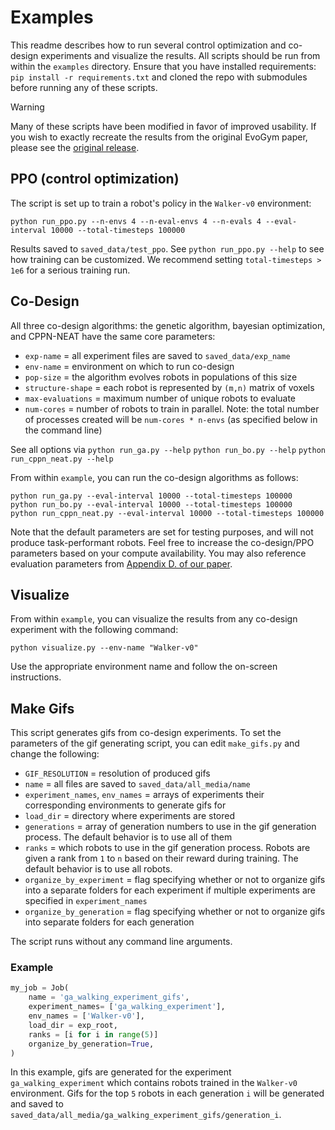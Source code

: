 # Examples

This readme describes how to run several control optimization and co-design experiments and visualize the results. All scripts should be run from within the `examples` directory. Ensure that you have installed requirements: `pip install -r requirements.txt` and cloned the repo with submodules before running any of these scripts.

> [!WARNING]
> Many of these scripts have been modified in favor of improved usability. If you wish to exactly recreate the results from the original EvoGym paper, please see the [original release](https://github.com/EvolutionGym/evogym/releases/tag/1.0.0).

## PPO (control optimization)

The script is set up to train a robot's policy in the `Walker-v0` environment:

```shell
python run_ppo.py --n-envs 4 --n-eval-envs 4 --n-evals 4 --eval-interval 10000 --total-timesteps 100000
```

Results saved to `saved_data/test_ppo`. See `python run_ppo.py --help` to see how training can be customized. We recommend setting `total-timesteps > 1e6` for a serious training run.

## Co-Design

All three co-design algorithms: the genetic algorithm, bayesian optimization, and CPPN-NEAT have the same core parameters:

* `exp-name` = all experiment files are saved to `saved_data/exp_name`
* `env-name` = environment on which to run co-design
* `pop-size` = the algorithm evolves robots in populations of this size
* `structure-shape` = each robot is represented by `(m,n)` matrix of voxels
* `max-evaluations` = maximum number of unique robots to evaluate
* `num-cores` = number of robots to train in parallel. Note: the total number of processes created will be `num-cores * n-envs` (as specified below in the command line)

See all options via 
`python run_ga.py --help`
`python run_bo.py --help`
`python run_cppn_neat.py --help`

From within `example`, you can run the co-design algorithms as follows:

```shell
python run_ga.py --eval-interval 10000 --total-timesteps 100000
python run_bo.py --eval-interval 10000 --total-timesteps 100000
python run_cppn_neat.py --eval-interval 10000 --total-timesteps 100000
```

Note that the default parameters are set for testing purposes, and will not produce task-performant robots. Feel free to increase the co-design/PPO parameters based on your compute availability. You may also reference evaluation parameters from [Appendix D. of our paper](https://arxiv.org/pdf/2201.09863).

## Visualize

From within `example`, you can visualize the results from any co-design experiment with the following command:

```shell
python visualize.py --env-name "Walker-v0"
```

Use the appropriate environment name and follow the on-screen instructions.

## Make Gifs

This script generates gifs from co-design experiments. To set the parameters of the gif generating script, you can edit `make_gifs.py` and change the following:

* `GIF_RESOLUTION` = resolution of produced gifs
* `name` = all files are saved to `saved_data/all_media/name`
* `experiment_names`, `env_names` = arrays of experiments their corresponding environments to generate gifs for
* `load_dir` = directory where experiments are stored
* `generations` = array of generation numbers to use in the gif generation process. The default behavior is to use all of them
* `ranks` = which robots to use in the gif generation process. Robots are given a rank from `1` to `n` based on their reward during training. The default behavior is to use all robots.
* `organize_by_experiment` = flag specifying whether or not to organize gifs into a separate folders for each experiment if multiple experiments are specified in `experiment_names`
* `organize_by_generation` = flag specifying whether or not to organize gifs into separate folders for each generation

The script runs without any command line arguments.

### Example

```python
my_job = Job(
    name = 'ga_walking_experiment_gifs',
    experiment_names= ['ga_walking_experiment'],
    env_names = ['Walker-v0'],
    load_dir = exp_root,
    ranks = [i for i in range(5)]
    organize_by_generation=True,
)
```

In this example, gifs are generated for the experiment `ga_walking_experiment` which contains robots trained in the `Walker-v0` environment. Gifs for the top `5` robots in each generation `i` will be generated and saved to `saved_data/all_media/ga_walking_experiment_gifs/generation_i`.

